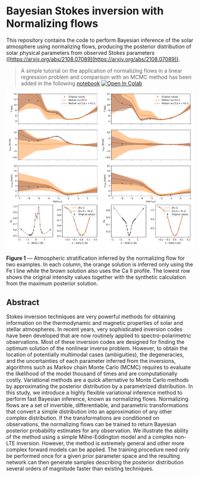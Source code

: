 # Bayesian Stokes inversion with Normalizing flows

This repository contains the code to perform Bayesian inference of the solar atmosphere using normalizing flows, producing the posterior distribution of solar physical parameters from observed Stokes parameters ([https://arxiv.org/abs/2108.07089](https://arxiv.org/abs/2108.07089)).


> A simple tutorial on the application of normalizing flows in a linear regression problem and comparison with an MCMC method has been added in the following [notebook](https://github.com/cdiazbas/bayesflows/nflows_example.ipynb) [![Open In Colab](https://colab.research.google.com/assets/colab-badge.svg)](https://colab.research.google.com/github/cdiazbas/bayesflows/nflows_example.ipynb)



<!-- ![example](milne/milne.png?raw=true "") -->
![example](nlte/nlte.png?raw=true "")

**Figure 1** — Atmospheric stratification inferred by the normalizing flow for two examples. In each column, the orange solution is inferred only using the Fe I line while the brown solution also uses the Ca II profile. The lowest row shows the original intensity values together with the synthetic calculation from the maximum posterior solution.

## Abstract
Stokes inversion techniques are very powerful methods for obtaining information on the thermodynamic and magnetic properties of solar and stellar atmospheres. In recent years, very sophisticated inversion codes have been developed that are now routinely applied to spectro-polarimetric observations. Most of these inversion codes are designed for finding the optimum solution of the nonlinear inverse problem. However, to obtain the location of potentially multimodal cases (ambiguities), the degeneracies, and the uncertainties of each parameter inferred from the inversions, algorithms such as Markov chain Monte Carlo (MCMC) requires to evaluate the likelihood of the model thousand of times and are computationally costly. Variational methods are a quick alternative to Monte Carlo methods by approximating the posterior distribution by a parametrized distribution. In this study, we introduce a highly flexible variational inference method to perform fast Bayesian inference, known as normalizing flows. Normalizing flows are a set of invertible, differentiable, and parametric transformations that convert a simple distribution into an approximation of any other complex distribution. If the transformations are conditioned on observations, the normalizing flows can be trained to return Bayesian posterior probability estimates for any observation. We illustrate the ability of the method using a simple Milne-Eddington model and a complex non-LTE inversion. However, the method is extremely general and other more complex forward models can be applied. The training procedure need only be performed once for a given prior parameter space and the resulting network can then generate samples describing the posterior distribution several orders of magnitude faster than existing techniques.